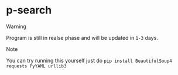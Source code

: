 # p-search

> [!Warning]
> Program is still in realse phase and will be updated in `1-3` days.

> [!Note]
> You can try running this yourself just do
> `pip install BeautifulSoup4 requests PyYAML urllib3` 
